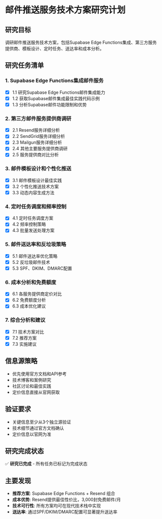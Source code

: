 # 邮件推送服务技术方案研究计划

## 研究目标
调研邮件推送服务技术方案，包括Supabase Edge Functions集成、第三方服务提供商、模板设计、定时任务、送达率和成本分析。

## 研究任务清单

### 1. Supabase Edge Functions集成邮件服务
- [x] 1.1 研究Supabase Edge Functions邮件集成能力
- [x] 1.2 获取Supabase邮件集成最佳实践代码示例
- [x] 1.3 分析Supabase邮件功能限制和优势

### 2. 第三方邮件服务提供商调研
- [x] 2.1 Resend服务详细分析
- [x] 2.2 SendGrid服务详细分析  
- [x] 2.3 Mailgun服务详细分析
- [x] 2.4 其他主要服务提供商调研
- [x] 2.5 服务提供商对比分析

### 3. 邮件模板设计和个性化推送
- [x] 3.1 邮件模板设计最佳实践
- [x] 3.2 个性化推送技术方案
- [x] 3.3 动态内容生成方法

### 4. 定时任务调度和频率控制
- [x] 4.1 定时任务调度方案
- [x] 4.2 频率控制策略
- [x] 4.3 批量发送处理方案

### 5. 邮件送达率和反垃圾策略
- [x] 5.1 邮件送达率优化策略
- [x] 5.2 反垃圾邮件技术
- [x] 5.3 SPF、DKIM、DMARC配置

### 6. 成本分析和免费额度
- [x] 6.1 各服务提供商定价对比
- [x] 6.2 免费额度分析
- [x] 6.3 成本优化建议

### 7. 综合分析和建议
- [x] 7.1 技术方案对比
- [x] 7.2 推荐方案
- [x] 7.3 实施建议

## 信息源策略
- 优先使用官方文档和API参考
- 技术博客和案例研究
- 社区讨论和最佳实践
- 定价信息直接从官网获取

## 验证要求
- 关键信息至少从3个独立源验证
- 技术细节通过官方文档确认
- 定价信息以官网为准

## 研究完成状态
✅ **研究已完成** - 所有任务已标记为完成状态

## 主要发现
- **推荐方案**: Supabase Edge Functions + Resend 组合
- **成本优势**: Resend提供最佳性价比，3,000封免费邮件/月
- **技术可行性**: 所有方案均可在现代技术栈中实现
- **送达率**: 通过SPF/DKIM/DMARC配置可显著提升送达率